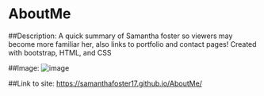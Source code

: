 # AboutMe
##Description:
A quick summary of Samantha foster so viewers may become more familiar her, also links to portfolio and contact pages!
Created with bootstrap, HTML, and CSS

##Image:
![image](https://user-images.githubusercontent.com/68489432/96321876-fa3a0a80-0fe4-11eb-9245-fec9e40d527a.png)

##Link to site:
https://samanthafoster17.github.io/AboutMe/
